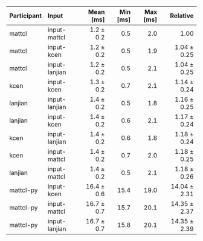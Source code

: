 | Participant | Input | Mean [ms] | Min [ms] | Max [ms] | Relative |
|:---|:---|---:|---:|---:|---:|
| mattcl | input-mattcl | 1.2 ± 0.2 | 0.5 | 2.0 | 1.00 |
| mattcl | input-kcen | 1.2 ± 0.2 | 0.5 | 1.9 | 1.04 ± 0.25 |
| mattcl | input-lanjian | 1.2 ± 0.2 | 0.5 | 2.1 | 1.04 ± 0.25 |
| kcen | input-kcen | 1.3 ± 0.2 | 0.7 | 2.1 | 1.14 ± 0.24 |
| lanjian | input-lanjian | 1.4 ± 0.2 | 0.5 | 1.8 | 1.16 ± 0.25 |
| lanjian | input-kcen | 1.4 ± 0.2 | 0.6 | 2.1 | 1.17 ± 0.24 |
| kcen | input-lanjian | 1.4 ± 0.2 | 0.6 | 1.8 | 1.18 ± 0.24 |
| kcen | input-mattcl | 1.4 ± 0.2 | 0.7 | 2.0 | 1.18 ± 0.25 |
| lanjian | input-mattcl | 1.4 ± 0.2 | 0.5 | 2.1 | 1.18 ± 0.26 |
| mattcl-py | input-kcen | 16.4 ± 0.6 | 15.4 | 19.0 | 14.04 ± 2.31 |
| mattcl-py | input-mattcl | 16.7 ± 0.7 | 15.7 | 20.1 | 14.35 ± 2.37 |
| mattcl-py | input-lanjian | 16.7 ± 0.7 | 15.8 | 20.1 | 14.35 ± 2.39 |
